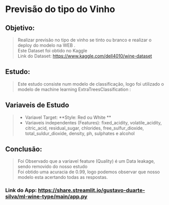 # Previsão do tipo do Vinho

## Objetivo: 
> Realizar previsão no tipo de vinho se tinto ou branco e realizar o deploy do modelo na WEB .</br>
> Este Dataset foi obtido no Kaggle</br>
> Link do Dataset: https://www.kaggle.com/dell4010/wine-dataset
> 
## Estudo:
> Este estudo consiste num modelo de classificação, logo foi utilizado o modelo de machine learning ExtraTreesClassification : </br>

## Variaveis de Estudo
>* Variavel Target: **Style: Red ou White ** </br>
>* Variaveis independentes (Features): fixed_acidity, volatile_acidity, citric_acid, residual_sugar, 
            chlorides, free_sulfur_dioxide, total_suldur_dioxide, 
            density, ph, sulphates e alcohol


## Conclusão: 
> Foi Observado que a variavel feature (Quality) é um Data leakage, sendo removido do nosso estudo </br>
> Foi obtido uma acuracia de 0.99, logo podemos observar que nosso modelo esta acertando todas as respostas.
> 
### Link do App: https://share.streamlit.io/gustavo-duarte-silva/ml-wine-type/main/app.py
